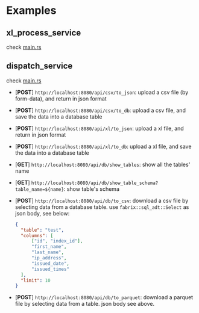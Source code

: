 # Examples

## xl_process_service

check [main.rs](./xl_process_service/src/main.rs)

## dispatch_service

check [main.rs](./dispatch_service/src/main.rs)

- [**POST**] `http://localhost:8080/api/csv/to_json`: upload a csv file (by form-data), and return in json format

- [**POST**] `http://localhost:8080/api/csv/to_db`: upload a csv file, and save the data into a database table

- [**POST**] `http://localhost:8080/api/xl/to_json`: upload a xl file, and return in json format

- [**POST**] `http://localhost:8080/api/xl/to_db`: upload a xl file, and save the data into a database table

- [**GET**] `http://localhost:8080/api/db/show_tables`: show all the tables' name

- [**GET**] `http://localhost:8080/api/db/show_table_schema?table_name=${name}`: show table's schema

- [**POST**] `http://localhost:8080/api/db/to_csv`: download a csv file by selecting data from a database table. use `fabrix::sql_adt::Select` as json body, see below:

  ```json
  {
  	"table": "test",
  	"columns": [
  		["id", "index_id"],
  		"first_name",
  		"last_name",
  		"ip_address",
  		"issued_date",
  		"issued_times"
  	],
  	"limit": 10
  }
  ```

- [**POST**] `http://localhost:8080/api/db/to_parquet`: download a parquet file by selecting data from a table. json body see above.
